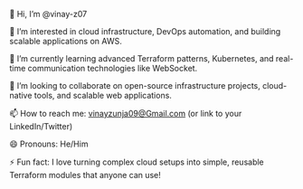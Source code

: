 👋 Hi, I’m @vinay-z07

👀 I’m interested in cloud infrastructure, DevOps automation, and building scalable applications on AWS.

🌱 I’m currently learning advanced Terraform patterns, Kubernetes, and real-time communication technologies like WebSocket.

💞️ I’m looking to collaborate on open-source infrastructure projects, cloud-native tools, and scalable web applications.

📫 How to reach me: vinayzunja09@Gmail.com (or link to your LinkedIn/Twitter)

😄 Pronouns: He/Him

⚡ Fun fact: I love turning complex cloud setups into simple, reusable Terraform modules that anyone can use!
